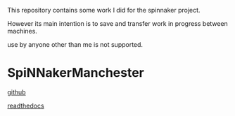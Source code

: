 
This repository contains some work I did for the spinnaker project.

However its main intention is to save and transfer work in progress between machines.

use by anyone other than me is not supported.

SpiNNakerManchester
===================
[github](https://github.com/SpiNNakerManchester)

[readthedocs](http://spinnakermanchester.readthedocs.io)

